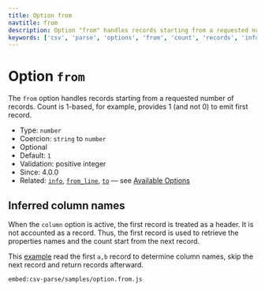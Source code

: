 ```yaml
---
title: Option from
navtitle: from
description: Option "from" handles records starting from a requested number of records.
keywords: ['csv', 'parse', 'options', 'from', 'count', 'records', 'info']
---
```


# Option `from`

The `from` option handles records starting from a requested number of records. Count is 1-based, for example, provides 1 (and not 0) to emit first record.

* Type: `number`
* Coercion: `string` to `number`
* Optional
* Default: `1`
* Validation: positive integer
* Since: 4.0.0
* Related: [`info`](/parse/options/to_line/), [`from_line`](/parse/options/from_line/), [`to`](/parse/options/to/) &mdash; see [Available Options](/parse/options/#available-options)

## Inferred column names

When the `column` option is active, the first record is treated as a header. It is not accounted as a record. Thus, the first record is used to retrieve the properties names and the count start from the next record.

This [example](https://github.com/adaltas/node-csv/blob/master/packages/csv-parse/samples/option.from.js) read the first `a,b` record to determine column names, skip the next record and return records afterward.

`embed:csv-parse/samples/option.from.js`
